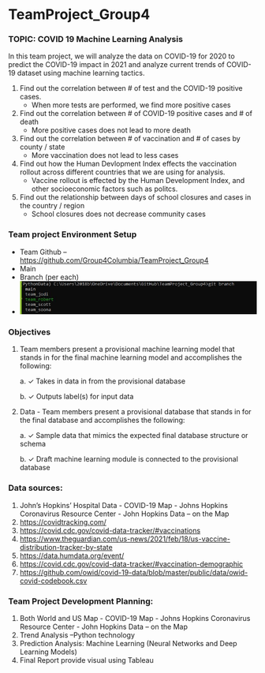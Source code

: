 # TeamProject_Group4


### TOPIC: COVID 19 Machine Learning Analysis
In this team project, we will analyze the data on COVID-19 for 2020 to predict the COVID-19 impact in 2021 and analyze current trends of COVID-19 dataset using machine learning tactics. 
1.	Find out the correlation between # of test and the COVID-19 positive cases. 
    - When more tests  are performed, we find more positive cases
2.	Find out the correlation between # of COVID-19 positive cases and # of death 
	  - More positive cases does not lead to more death
3.	Find out the correlation between # of vaccination and # of cases by county / state 
	  - More vaccination does not lead to less cases
4.	Find out how the Human Devlopment Index effects the vaccination rollout across different countries that we are using for analysis. 
	  - Vaccine rollout is effected by the Human Development Index, and other socioeconomic factors such as politcs. 
5.  Find out the relationship between days of school closures and cases in the country / region
    - School closures does not decrease community cases

### Team project Environment Setup
- Team Github – https://github.com/Group4Columbia/TeamProject_Group4
- Main 
- Branch (per each) 
- ![team members brach setup](https://github.com/Group4Columbia/TeamProject_Group4/blob/main/Capture_branch.JPG)

### Objectives
1.	Team members present a provisional machine learning model that stands in for the final machine learning model and accomplishes the following: 

	a.	✓ Takes in data in from the provisional database 

	b.	✓ Outputs label(s) for input data

2.	Data - Team members present a provisional database that stands in for the final database and accomplishes the following: 

	a.	✓ Sample data that mimics the expected final database structure or schema 

	b.	✓ Draft machine learning module is connected to the provisional database


### Data sources: 
1.	John’s Hopkins’ Hospital Data - COVID-19 Map - Johns Hopkins Coronavirus Resource Center  - John Hopkins Data – on the Map
2.	https://covidtracking.com/
3.	https://covid.cdc.gov/covid-data-tracker/#vaccinations
4.	https://www.theguardian.com/us-news/2021/feb/18/us-vaccine-distribution-tracker-by-state
5.	https://data.humdata.org/event/
6.	https://covid.cdc.gov/covid-data-tracker/#vaccination-demographic
7.	https://github.com/owid/covid-19-data/blob/master/public/data/owid-covid-codebook.csv

### Team Project Development Planning: 
1.	Both World and US Map - COVID-19 Map - Johns Hopkins Coronavirus Resource Center  - John Hopkins Data – on the Map
2.	Trend Analysis –Python technology
3.	Prediction Analysis: Machine Learning (Neural Networks and Deep Learning Models) 
4.	Final Report provide visual using Tableau 

